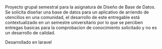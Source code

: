 Proyecto grupal semestral para la asignatura de Diseño de Base de Datos.
    Se solicita diseñar una base de datos para un aplicativo de arriendo de utencilios en una comunidad,
el desarrollo de este entregable está contextualizado en un semestre universitario por lo que se perciben 
entregas basicas para la comprobacion de conocimiento solicitado y no es un desarrollo de calidad.

Desarrollado en laravel
